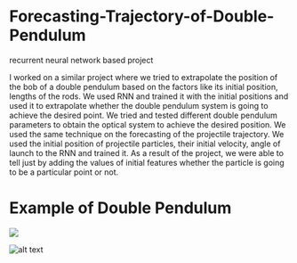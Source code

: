 # Forecasting-Trajectory-of-Double-Pendulum
recurrent neural network based project

I worked on a similar project where we tried to extrapolate the position of the bob of a double pendulum based on the factors like its initial position, lengths of the rods. We used RNN and trained it with the initial positions and used it to extrapolate whether the double pendulum system is going to achieve the desired point. We tried and tested different double pendulum parameters to obtain the optical system to achieve the desired position.
We used the same technique on the forecasting of the projectile trajectory. We used the initial position of projectile particles, their initial velocity, angle of launch to the RNN and trained it. As a result of the project, we were able to tell just by adding the values of initial features whether the particle is going to be a particular point or not.    

# Example of Double Pendulum
![](https://upload.wikimedia.org/wikipedia/commons/6/65/Trajektorie_eines_Doppelpendels.gif)

![alt text](https://raw.githubusercontent.com/OmkarThawakar/)
